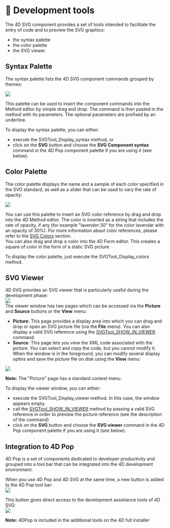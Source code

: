 # 🧩 Development tools

The 4D SVG component provides a set of tools intended to facilitate the entry of code and to preview the SVG graphics:

* the syntax palette
* the color palette
* the SVG viewer.

## Syntax Palette  

The syntax palette lists the 4D SVG component commands grouped by themes:

![](https://doc.4d.com/4Dv19/picture/193231/pict193231.en.png)

This palette can be used to insert the component commands into the Method editor by simple drag and drop. The command is then pasted in the method with its parameters. The optional parameters are prefixed by an underline.

To display the syntax palette, you can either:

* execute the SVGTool_Display_syntax method, or
* click on the **SVG** button and choose the **SVG Component syntax** command in the 4D Pop component palette if you are using it (see below).

## Color Palette  

The color palette displays the name and a sample of each color specified in the SVG standard, as well as a slider that can be used to vary the rate of opacity:

![](https://doc.4d.com/4Dv19/picture/193232/pict193232.en.png)

You can use this palette to insert an SVG color reference by drag and drop into the 4D Method editor. The color is inserted as a string that includes the rate of opacity, if any (for example "lavender:30" for the color lavendar with an opacity of 30%). For more information about color references, please refer to the [SVG Colors](SVG%20Colors.md) section.  
You can also drag and drop a color into the 4D Form editor. This creates a square of color in the form of a static SVG picture.

To display the color palette, just execute the SVGTool_Display_colors method.

## SVG Viewer  

4D SVG provides an SVG viewer that is particularly useful during the development phase:  
![](https://doc.4d.com/4Dv19/picture/193233/pict193233.en.png)  
The viewer window has two pages which can be accessed via the **Picture** and **Source** buttons or the **View** menu:

* **Picture**: This page provides a display area into which you can drag and drop or open an SVG picture file (via the **File** menu). You can also display a valid SVG reference using the [SVGTool_SHOW_IN_VIEWER](Methods/SVGTool_SHOW_IN_VIEWER.md) command.
* **Source**: This page lets you view the XML code associated with the picture. You can select and copy the code, but you cannot modify it.  
    When the window is in the foreground, you can modify several display optins and save the picture file on disk using the **View** menu:

![](https://doc.4d.com/4Dv19/picture/193234/pict193234.en.png)

**Note:** The "Picture" page has a standard context menu.

To display the viewer window, you can either:

* execute the SVGTool_Display_viewer method. In this case, the window appears empty.
* call the [SVGTool_SHOW_IN_VIEWER](Methods/SVGTool_SHOW_IN_VIEWER.md) method by passing a valid SVG reference in order to preview the picture reference (see the description of the command)
* click on the **SVG** button and choose the **SVG viewer** command in the 4D Pop component palette if you are using it (see below).

## Integration to 4D Pop  

4D Pop is a set of components dedicated to developer productivity and grouped into a tool bar that can be integrated into the 4D development environment.

When you use 4D Pop and 4D SVG at the same time, a new button is added to the 4D Pop tool bar:  
![](https://doc.4d.com/4Dv19/picture/193235/pict193235.en.png)

This button gives direct access to the development assistance tools of 4D SVG:  
![](https://doc.4d.com/4Dv19/picture/193236/pict193236.en.png)

**Note:** 4DPop is included in the additional tools on the 4D full installer
